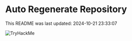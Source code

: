 # Auto Regenerate Repository

This README was last updated: 2024-10-21 23:33:07

 ![TryHackMe](https://tryhackme.com/badge/533634)